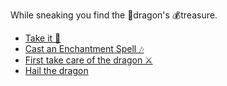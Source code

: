 While sneaking you find the 🐉dragon's 💰treasure.

- [Take it 🤑](1.md)
- [Cast an Enchantment Spell 🎶](1-1.md)
- [First take care of the dragon ⚔️](2-1C.md)
- [Hail the dragon](2-1D.md)